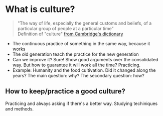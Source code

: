 # What is culture?

> "The way of life, especially the general customs and beliefs, of a particular group of people at a particular time" \
> Definition of "culture" [from Cambridge's dictionary](https://dictionary.cambridge.org/us/dictionary/english/culture)

- The continuous practice of something in the same way, because it works
- The old generation teach the practice for the new generation
- Can we improve it? Sure! Show good arguments over the consolidated way. But how to guarantee it will work all the time? Practicing.
- Example: Humanity and the food cultivation. Did it changed along the years? The main question: why? The secondary question: how?

## How to keep/practice a good culture?
Practicing and always asking if there's a better way. Studying techiniques and methods.
